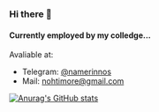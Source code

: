 ### Hi there 👋

#### Currently employed by my colledge...

Avaliable at:
<ul>
  <li>Telegram: <a href='https://t.me/namerinnos'> @namerinnos </a> </li>
  <li>Mail: <a href='mailto:nohtimore@gmail.com'> nohtimore@gmail.com </a> </li>
</ul>

<div style='margin: auto'>
  
[![Anurag's GitHub stats](https://github-readme-stats.vercel.app/api?username=arsenalnox&theme=gruvbox)](https://github.com/anuraghazra/github-readme-stats)

 </div>

